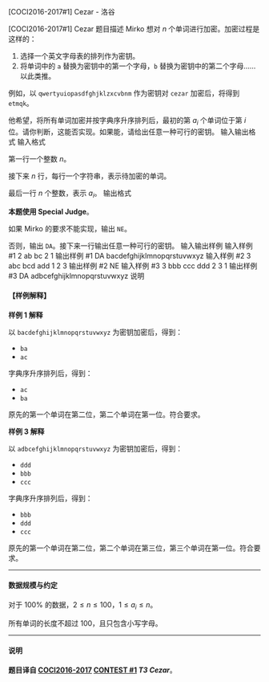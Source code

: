 



[COCI2016-2017#1] Cezar - 洛谷














[COCI2016-2017#1] Cezar
题目描述
Mirko 想对 $n$ 个单词进行加密。加密过程是这样的：

1.  选择一个英文字母表的排列作为密钥。
2.  将单词中的 `a` 替换为密钥中的第一个字母，`b` 替换为密钥中的第二个字母……以此类推。

例如，以 `qwertyuiopasdfghjklzxcvbnm` 作为密钥对 `cezar` 加密后，将得到 `etmqk`。

他希望，将所有单词加密并按字典序升序排列后，最初的第 $a_i$ 个单词位于第 $i$ 位。请你判断，这能否实现。如果能，请给出任意一种可行的密钥。
输入输出格式
输入格式

第一行一个整数 $n$。

接下来 $n$ 行，每行一个字符串，表示待加密的单词。

最后一行 $n$ 个整数，表示 $a_i$。
输出格式

**本题使用 Special Judge**。

如果 Mirko 的要求不能实现，输出 `NE`。

否则，输出 `DA`。接下来一行输出任意一种可行的密钥。
输入输出样例
输入样例 #1
2
ab
bc
2 1 
输出样例 #1
DA
bacdefghijklmnopqrstuvwxyz 
输入样例 #2
3
abc
bcd
add
1 2 3 
输出样例 #2
NE 
输入样例 #3
3
bbb
ccc
ddd
2 3 1 
输出样例 #3
DA
adbcefghijklmnopqrstuvwxyz 
说明
#### 【样例解释】

**样例 1 解释**

以 `bacdefghijklmnopqrstuvwxyz` 为密钥加密后，得到：

- `ba`
- `ac`

字典序升序排列后，得到：

- `ac`
- `ba`

原先的第一个单词在第二位，第二个单词在第一位。符合要求。

**样例 3 解释**

以 `adbcefghijklmnopqrstuvwxyz`  为密钥加密后，得到：

- `ddd`
- `bbb`
- `ccc`

字典序升序排列后，得到：

- `bbb`
- `ddd`
- `ccc`

原先的第一个单词在第二位，第二个单词在第三位，第三个单词在第一位。符合要求。

---

#### 数据规模与约定

对于 $100\%$ 的数据，$2\le n\le 100$，$1 \leq a_i \leq n$。

所有单词的长度不超过 $100$，且只包含小写字母。

------------

#### 说明

**题目译自 [COCI2016-2017](https://hsin.hr/coci/archive/2016_2017/) [CONTEST #1](https://hsin.hr/coci/archive/2016_2017/contest1_tasks.pdf) _T3 Cezar_**。






